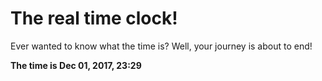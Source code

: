 # The real time clock!

Ever wanted to know what the time is? Well, your journey is about to end!

**The time is Dec 01, 2017, 23:29**